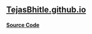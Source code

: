 ## [TejasBhitle.github.io](https://tejasbhitle.github.io)

#### [Source Code](https://github.com/TejasBhitle/TejasBhitle.github.io)
